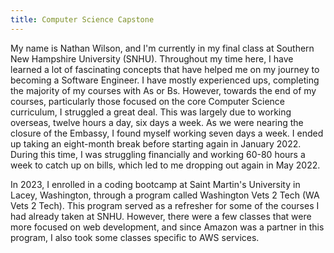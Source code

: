 ```yaml
---
title: Computer Science Capstone 
---
```


My name is Nathan Wilson, and I'm currently in my final class at Southern New Hampshire University (SNHU). Throughout my time here, I have learned a lot of fascinating concepts that have helped me on my journey to becoming a Software Engineer. I have mostly experienced ups, completing the majority of my courses with As or Bs. However, towards the end of my courses, particularly those focused on the core Computer Science curriculum, I struggled a great deal. This was largely due to working overseas, twelve hours a day, six days a week. As we were nearing the closure of the Embassy, I found myself working seven days a week. I ended up taking an eight-month break before starting again in January 2022. During this time, I was struggling financially and working 60-80 hours a week to catch up on bills, which led to me dropping out again in May 2022.

In 2023, I enrolled in a coding bootcamp at Saint Martin's University in Lacey, Washington, through a program called Washington Vets 2 Tech (WA Vets 2 Tech). This program served as a refresher for some of the courses I had already taken at SNHU. However, there were a few classes that were more focused on web development, and since Amazon was a partner in this program, I also took some classes specific to AWS services.
